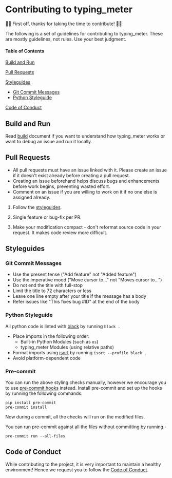 # Contributing to typing_meter

👏🎉 First off, thanks for taking the time to contribute! 🎉👏

The following is a set of guidelines for contributing to typing_meter. These are mostly guidelines, not rules. Use your best judgment.

#### Table of Contents

[Build and Run](#build-and-run)

[Pull Requests](#pull-requests)

[Styleguides](#styleguides)
  - [Git Commit Messages](#git-commit-messages)
  - [Python Styleguide](#python-styleguide)

[Code of Conduct](#code-of-conduct)

## Build and Run

Read [build](BUILD.md) document if you want to understand how typing_meter works or want to debug an issue and run it locally.


## Pull Requests

- All pull requests must have an issue linked with it. Please create an issue if it doesn't exist already before creating a pull request.
- Creating an issue beforehand helps discuss bugs and enhancements before work begins, preventing wasted effort.
- Comment on an issue if you are willing to work on it if no one else is assigned already.

1. Follow the [styleguides](#styleguides).

2. Single feature or bug-fix per PR.

3. Make your modification compact - don't reformat source code in your request. It makes code review more difficult.

## Styleguides

### Git Commit Messages

- Use the present tense ("Add feature" not "Added feature")
- Use the imperative mood ("Move cursor to..." not "Moves cursor to...")
- Do not end the title with full-stop
- Limit the title to 72 characters or less
- Leave one line empty after your title if the message has a body
- Refer issues like "This fixes bug #ID" at the end of the body

### Python Styleguide

All python code is linted with [black](https://black.readthedocs.io/) by running `black .`
- Place imports in the following order:
  - Built-in Python Modules (such as `os`)
  - typing_meter Modules (using relative paths)
- Format imports using [isort](https://pycqa.github.io/isort/) by running `isort --profile black .`
- Avoid platform-dependent code

### Pre-commit

You can run the above styling checks manually, however we encourage you to use [pre-commit hooks](https://pre-commit.com/) instead.
Install pre-commit and set up the hooks by running the following commands.
```
pip install pre-commit
pre-commit install
```
Now during a commit, all the checks will run on the modified files.

You can run pre-commit against all the files without committing by running -
```
pre-commit run --all-files
```

## Code of Conduct

While contributing to the project, it is very important to maintain a healthy environment! Hence we request you to follow the [Code of Conduct](CODE_OF_CONDUCT.md).
